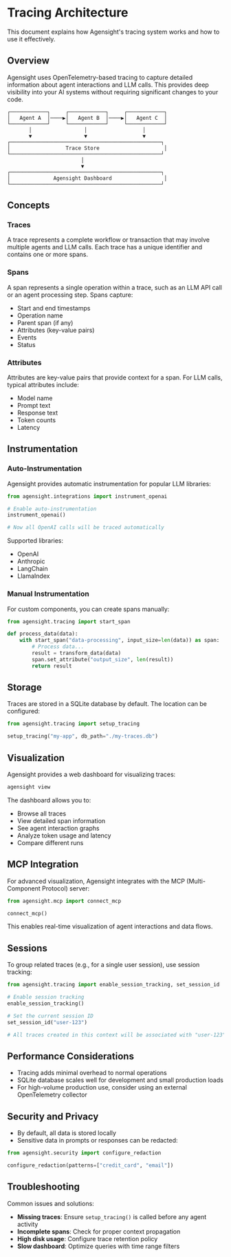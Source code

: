 # Tracing Architecture

This document explains how Agensight's tracing system works and how to use it effectively.

## Overview

Agensight uses OpenTelemetry-based tracing to capture detailed information about agent interactions and LLM calls. This provides deep visibility into your AI systems without requiring significant changes to your code.

```
┌────────────┐     ┌────────────┐     ┌────────────┐
│   Agent A  │────▶│   Agent B  │────▶│   Agent C  │
└────────────┘     └────────────┘     └────────────┘
       │                 │                  │
       ▼                 ▼                  ▼
┌─────────────────────────────────────────────────┐
│                  Trace Store                     │
└─────────────────────────────────────────────────┘
                        │
                        ▼
┌─────────────────────────────────────────────────┐
│              Agensight Dashboard                 │
└─────────────────────────────────────────────────┘
```

## Concepts

### Traces

A trace represents a complete workflow or transaction that may involve multiple agents and LLM calls. Each trace has a unique identifier and contains one or more spans.

### Spans

A span represents a single operation within a trace, such as an LLM API call or an agent processing step. Spans capture:

- Start and end timestamps
- Operation name
- Parent span (if any)
- Attributes (key-value pairs)
- Events
- Status

### Attributes

Attributes are key-value pairs that provide context for a span. For LLM calls, typical attributes include:

- Model name
- Prompt text
- Response text
- Token counts
- Latency

## Instrumentation

### Auto-Instrumentation

Agensight provides automatic instrumentation for popular LLM libraries:

```python
from agensight.integrations import instrument_openai

# Enable auto-instrumentation
instrument_openai()

# Now all OpenAI calls will be traced automatically
```

Supported libraries:
- OpenAI
- Anthropic
- LangChain
- LlamaIndex

### Manual Instrumentation

For custom components, you can create spans manually:

```python
from agensight.tracing import start_span

def process_data(data):
    with start_span("data-processing", input_size=len(data)) as span:
        # Process data...
        result = transform_data(data)
        span.set_attribute("output_size", len(result))
        return result
```

## Storage

Traces are stored in a SQLite database by default. The location can be configured:

```python
from agensight.tracing import setup_tracing

setup_tracing("my-app", db_path="./my-traces.db")
```

## Visualization

Agensight provides a web dashboard for visualizing traces:

```bash
agensight view
```

The dashboard allows you to:
- Browse all traces
- View detailed span information
- See agent interaction graphs
- Analyze token usage and latency
- Compare different runs

## MCP Integration

For advanced visualization, Agensight integrates with the MCP (Multi-Component Protocol) server:

```python
from agensight.mcp import connect_mcp

connect_mcp()
```

This enables real-time visualization of agent interactions and data flows.

## Sessions

To group related traces (e.g., for a single user session), use session tracking:

```python
from agensight.tracing import enable_session_tracking, set_session_id

# Enable session tracking
enable_session_tracking()

# Set the current session ID
set_session_id("user-123")

# All traces created in this context will be associated with "user-123"
```

## Performance Considerations

- Tracing adds minimal overhead to normal operations
- SQLite database scales well for development and small production loads
- For high-volume production use, consider using an external OpenTelemetry collector

## Security and Privacy

- By default, all data is stored locally
- Sensitive data in prompts or responses can be redacted:

```python
from agensight.security import configure_redaction

configure_redaction(patterns=["credit_card", "email"])
```

## Troubleshooting

Common issues and solutions:

- **Missing traces**: Ensure `setup_tracing()` is called before any agent activity
- **Incomplete spans**: Check for proper context propagation
- **High disk usage**: Configure trace retention policy
- **Slow dashboard**: Optimize queries with time range filters 
